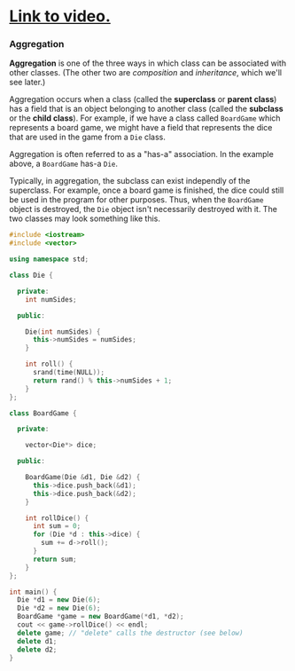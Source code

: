 # [Link to video.](https://www.youtube.com/watch?v=Fi_XNLx4cN4&list=PLVD25niNi0Bklbh7Po--kFFLXFxxoIDUJ)

### Aggregation

**Aggregation** is one of the three ways in which class can be associated with other classes. (The other two are *composition* and *inheritance*, which we'll see later.)

Aggregation occurs when a class (called the **superclass** or **parent class**) has a field that is an object belonging to another class (called the **subclass** or the **child class**). For example, if we have a class called `BoardGame` which represents a board game, we might have a field that represents the dice that are used in the game from a `Die` class.

Aggregation is often referred to as a "has-a" association. In the example above, a `BoardGame` has-a `Die`. 

Typically, in aggregation, the subclass can exist independly of the superclass. For example, once a board game is finished, the dice could still be used in the program for other purposes. Thus, when the `BoardGame` object is destroyed, the `Die` object isn't necessarily destroyed with it. The two classes may look something like this.

```cpp
#include <iostream>
#include <vector>

using namespace std;

class Die {

  private:
    int numSides;

  public: 

    Die(int numSides) { 
      this->numSides = numSides;
    }

    int roll() {
      srand(time(NULL));
      return rand() % this->numSides + 1;
    }
};

class BoardGame {

  private:

    vector<Die*> dice;

  public: 

    BoardGame(Die &d1, Die &d2) { 
      this->dice.push_back(&d1);
      this->dice.push_back(&d2);
    }

    int rollDice() {
      int sum = 0;
      for (Die *d : this->dice) {
        sum += d->roll();
      }
      return sum;
    }
};

int main() {
  Die *d1 = new Die(6);
  Die *d2 = new Die(6);
  BoardGame *game = new BoardGame(*d1, *d2);
  cout << game->rollDice() << endl;
  delete game; // "delete" calls the destructor (see below)
  delete d1;
  delete d2;
}
```
